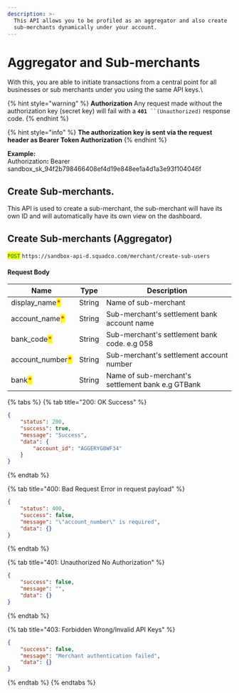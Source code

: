 ```yaml
---
description: >-
  This API allows you to be profiled as an aggregator and also create
  sub-merchants dynamically under your account.
---
```


# Aggregator and Sub-merchants

With this, you are able to initiate transactions from a central point for all businesses or sub merchants under you using the same API keys.\


{% hint style="warning" %}
**Authorization** Any request made without the authorization key (secret key) will fail with a **`401`**` ``(Unauthorized)` response code.
{% endhint %}

{% hint style="info" %}
**The authorization key is sent via the request header as Bearer Token Authorization**
{% endhint %}

**Example:**\
Authorizatio&#x6E;**:** Bearer sandbox\_sk\_94f2b798466408ef4d19e848ee1a4d1a3e93f104046f

## Create Sub-merchants.

This API is used to create a sub-merchant, the sub-merchant will have its own ID and will automatically have its own view on the dashboard.

## Create Sub-merchants (Aggregator)

<mark style="color:green;">`POST`</mark> `https://sandbox-api-d.squadco.com/merchant/create-sub-users`

#### Request Body

| Name                                              | Type   | Description                                       |
| ------------------------------------------------- | ------ | ------------------------------------------------- |
| display\_name<mark style="color:red;">\*</mark>   | String | Name of sub-merchant                              |
| account\_name<mark style="color:red;">\*</mark>   | String | Sub-merchant's settlement bank account name       |
| bank\_code<mark style="color:red;">\*</mark>      | String | Sub-merchant's settlement bank code. e.g 058      |
| account\_number<mark style="color:red;">\*</mark> | String | Sub-merchant's settlement account number          |
| bank<mark style="color:red;">\*</mark>            | String | Name of sub-merchant's settlement bank e.g GTBank |

{% tabs %}
{% tab title="200: OK Success" %}
```json
{
    "status": 200,
    "success": true,
    "message": "Success",
    "data": {
        "account_id": "AGGERYG8WF34"
    }
}
```
{% endtab %}

{% tab title="400: Bad Request Error in request payload" %}
```json
{
    "status": 400,
    "success": false,
    "message": "\"account_number\" is required",
    "data": {}
}
```
{% endtab %}

{% tab title="401: Unauthorized No Authorization" %}
```json
{
    "success": false,
    "message": "",
    "data": {}
}
```
{% endtab %}

{% tab title="403: Forbidden Wrong/Invalid API Keys" %}
```json
{
    "success": false,
    "message": "Merchant authentication failed",
    "data": {}
}
```
{% endtab %}
{% endtabs %}

##

